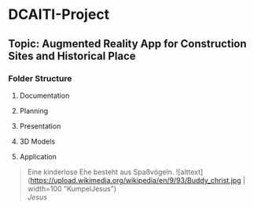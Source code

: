 # DCAITI-Project
## Topic: Augmented Reality App for Construction Sites and Historical Place

### Folder Structure
1. Documentation

2. Planning

3. Presentation

4. 3D Models

5. Application

> Eine kinderlose Ehe besteht aus Spaßvögeln.
> ![alttext](https://upload.wikimedia.org/wikipedia/en/9/93/Buddy_christ.jpg | width=100 "KumpelJesus")  
> *Jesus*
